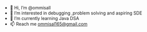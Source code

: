 - 👋 Hi, I’m @ommisall
- 👀 I’m interested in debugging ,problem solving and aspiring SDE 
- 🌱 I’m currently learning Java DSA 
- 📫 Reach me ommisal165@gmail.com

<!---
ommisall/ommisall is a ✨ special ✨ repository because its `README.md` (this file) appears on your GitHub profile.
You can click the Preview link to take a look at your changes.
--->
